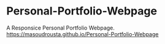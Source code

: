 # Personal-Portfolio-Webpage
A Responsice Personal Portfolio Webpage. https://masoudrousta.github.io/Personal-Portfolio-Webpage

